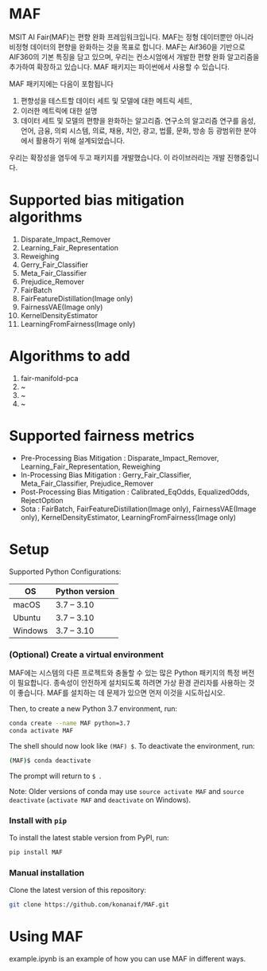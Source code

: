 # MAF

MSIT AI Fair(MAF)는 편향 완화 프레임워크입니다. MAF는 정형 데이터뿐만 아니라 비정형 데이터의 편향을 완화하는 것을 목표로 합니다. MAF는 Aif360을 기반으로 AIF360의 기본 특징을 담고 있으며, 우리는 컨소시엄에서 개발한 편향 완화 알고리즘을 추가하여 확장하고 있습니다. MAF 패키지는 파이썬에서 사용할 수 있습니다.

MAF 패키지에는 다음이 포함됩니다
1. 편향성을 테스트할 데이터 세트 및 모델에 대한 메트릭 세트,
2. 이러한 메트릭에 대한 설명
3. 데이터 세트 및 모델의 편향을 완화하는 알고리즘. 연구소의 알고리즘 연구를 음성, 언어, 금융, 의뢰 시스템, 의료, 채용, 치안, 광고, 법률, 문화, 방송 등 광범위한 분야에서 활용하기 위해 설계되었습니다. 

우리는 확장성을 염두에 두고 패키지를 개발했습니다. 이 라이브러리는 개발 진행중입니다.

# Supported bias mitigation algorithms
1. Disparate_Impact_Remover
2. Learning_Fair_Representation
3. Reweighing
4. Gerry_Fair_Classifier
5. Meta_Fair_Classifier
6. Prejudice_Remover
7. FairBatch
8. FairFeatureDistillation(Image only)
9. FairnessVAE(Image only)
10. KernelDensityEstimator
11. LearningFromFairness(Image only)

# Algorithms to add
1. fair-manifold-pca
2. ~ 
3. ~
4. ~


# Supported fairness metrics
* Pre-Processing Bias Mitigation : Disparate_Impact_Remover, Learning_Fair_Representation, Reweighing
* In-Processing Bias Mitigation : Gerry_Fair_Classifier, Meta_Fair_Classifier, Prejudice_Remover
* Post-Processing Bias Mitigation : Calibrated_EqOdds, EqualizedOdds, RejectOption
* Sota : FairBatch, FairFeatureDistillation(Image only), FairnessVAE(Image only), KernelDensityEstimator, LearningFromFairness(Image only)


# Setup
Supported Python Configurations:

| OS      | Python version |
| ------- | -------------- |
| macOS   | 3.7 – 3.10     |
| Ubuntu  | 3.7 – 3.10     |
| Windows | 3.7 – 3.10     |

### (Optional) Create a virtual environment

MAF에는 시스템의 다른 프로젝트와 충돌할 수 있는 많은 Python 패키지의 특정 버전이 필요합니다. 종속성이 안전하게 설치되도록 하려면 가상 환경 관리자를 사용하는 것이 좋습니다. MAF를 설치하는 데 문제가 있으면 먼저 이것을 시도하십시오.

Then, to create a new Python 3.7 environment, run:

```bash
conda create --name MAF python=3.7
conda activate MAF
```

The shell should now look like `(MAF) $`. To deactivate the environment, run:

```bash
(MAF)$ conda deactivate
```

The prompt will return to `$ `.

Note: Older versions of conda may use `source activate MAF` and `source
deactivate` (`activate MAF` and `deactivate` on Windows).


### Install with `pip`

To install the latest stable version from PyPI, run:

```bash
pip install MAF
```

### Manual installation

Clone the latest version of this repository:

```bash
git clone https://github.com/konanaif/MAF.git
```



# Using MAF
example.ipynb is an example of how you can use MAF in different ways.
